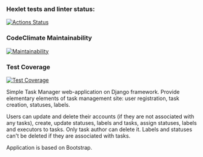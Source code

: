 ### Hexlet tests and linter status:
[![Actions Status](https://github.com/fiftinmen/python-project-52/actions/workflows/hexlet-check.yml/badge.svg)](https://github.com/fiftinmen/python-project-52/actions)
### CodeClimate Maintainability
[![Maintainability](https://api.codeclimate.com/v1/badges/6d65ccfdd61107c53525/maintainability)](https://codeclimate.com/github/fiftinmen/python-project-52/maintainability)
### Test Coverage
[![Test Coverage](https://api.codeclimate.com/v1/badges/6d65ccfdd61107c53525/test_coverage)](https://codeclimate.com/github/fiftinmen/python-project-52/test_coverage)

Simple Task Manager web-application on Django framework. Provide elementary elements of task management site: user registration, task creation, statuses, labels.

Users can update and delete their accounts (if they are not associated with any tasks), create, update statuses, labels and tasks, assign statuses, labels and executors to tasks. Only task author can delete it. Labels and statuses can't be deleted if they are associated with tasks.

Application is based on Bootstrap.